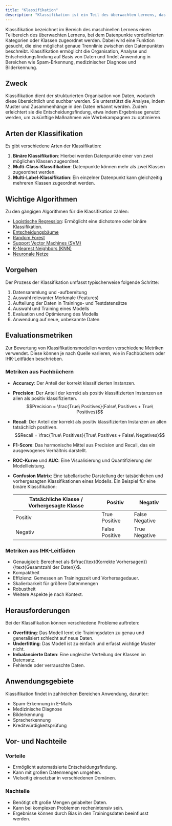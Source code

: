 ```yaml
---
title: "Klassifikation"
description: "Klassifikation ist ein Teil des überwachten Lernens, das Datenpunkte zu vordefinierten Kategorien zuordnet. Algorithmen wie logistische Regression, Entscheidungsbäume und KNN werden verwendet, mit Metriken wie Accuracy und Precision zur Evaluation."
---
```


Klassifikation bezeichnet im Bereich des maschinellen Lernens einen Teilbereich des überwachten Lernens, bei dem Datenpunkte vordefinierten Kategorien oder Klassen zugeordnet werden. Dabei wird eine Funktion gesucht, die eine möglichst genaue Trennlinie zwischen den Datenpunkten beschreibt. Klassifikation ermöglicht die Organisation, Analyse und Entscheidungsfindung auf Basis von Daten und findet Anwendung in Bereichen wie Spam-Erkennung, medizinischer Diagnose und Bilderkennung.

## Zweck
Klassifikation dient der strukturierten Organisation von Daten, wodurch diese übersichtlich und suchbar werden. Sie unterstützt die Analyse, indem Muster und Zusammenhänge in den Daten erkannt werden. Zudem erleichtert sie die Entscheidungsfindung, etwa indem Ergebnisse genutzt werden, um zukünftige Maßnahmen wie Werbekampagnen zu optimieren.

## Arten der Klassifikation
Es gibt verschiedene Arten der Klassifikation:

1. **Binäre Klassifikation**: Hierbei werden Datenpunkte einer von zwei möglichen Klassen zugeordnet.
2. **Multi-Class-Klassifikation**: Datenpunkte können mehr als zwei Klassen zugeordnet werden.
3. **Multi-Label-Klassifikation**: Ein einzelner Datenpunkt kann gleichzeitig mehreren Klassen zugeordnet werden.

## Wichtige Algorithmen
Zu den gängigen Algorithmen für die Klassifikation zählen:

- [Logistische Regression](/open-fidup/lerninhalte/regression#logistische-regression): Ermöglicht eine dichotome oder binäre Klassifikation.
- [Entscheidungsbäume](/open-fidup/lerninhalte/entscheidungsbaum)
- [Random Forest](/open-fidup/lerninhalte/random-forest)
- [Support Vector Machines (SVM)](/open-fidup/lerninhalte/support-vector-machine)
- [K-Nearest Neighbors (KNN)](/open-fidup/lerninhalte/k-nearest-neighbor)
- [Neuronale Netze](/open-fidup/lerninhalte/neural-network)

## Vorgehen
Der Prozess der Klassifikation umfasst typischerweise folgende Schritte:

1. Datensammlung und -aufbereitung
2. Auswahl relevanter Merkmale (Features)
3. Aufteilung der Daten in Trainings- und Testdatensätze
4. Auswahl und Training eines Modells
5. Evaluation und Optimierung des Modells
6. Anwendung auf neue, unbekannte Daten

## Evaluationsmetriken
Zur Bewertung von Klassifikationsmodellen werden verschiedene Metriken verwendet. Diese können je nach Quelle variieren, wie in Fachbüchern oder IHK-Leitfäden beschrieben.

### Metriken aus Fachbüchern
- **Accuracy**: Der Anteil der korrekt klassifizierten Instanzen.
- **Precision**: Der Anteil der korrekt als positiv klassifizierten Instanzen an allen als positiv klassifizierten.  
  $$Precision = \frac{True\ Positives}{False\ Positives + True\ Positives}$$
- **Recall**: Der Anteil der korrekt als positiv klassifizierten Instanzen an allen tatsächlich positiven.  
  $$Recall = \frac{True\ Positives}{True\ Positives + False\ Negatives}$$
- **F1-Score**: Das harmonische Mittel aus Precision und Recall, das ein ausgewogenes Verhältnis darstellt.
- **ROC-Kurve** und **AUC**: Eine Visualisierung und Quantifizierung der Modellleistung.
- **Confusion Matrix**: Eine tabellarische Darstellung der tatsächlichen und vorhergesagten Klassifikationen eines Modells. Ein Beispiel für eine binäre Klassifikation:

  | Tatsächliche Klasse / Vorhergesagte Klasse | Positiv | Negativ |
  |--------------------------------------------|---------|---------|
  | Positiv                                   | True Positive | False Negative |
  | Negativ                                   | False Positive | True Negative |

### Metriken aus IHK-Leitfäden
- Genauigkeit: Berechnet als $\frac{\text{Korrekte Vorhersagen}}{\text{Gesamtzahl der Daten}}$.
- Kompaktheit
- Effizienz: Gemessen an Trainingszeit und Vorhersagedauer.
- Skalierbarkeit für größere Datenmengen
- Robustheit
- Weitere Aspekte je nach Kontext.

## Herausforderungen
Bei der Klassifikation können verschiedene Probleme auftreten:

- **Overfitting**: Das Modell lernt die Trainingsdaten zu genau und generalisiert schlecht auf neue Daten.
- **Underfitting**: Das Modell ist zu einfach und erfasst wichtige Muster nicht.
- **Imbalancierte Daten**: Eine ungleiche Verteilung der Klassen im Datensatz.
- Fehlende oder verrauschte Daten.

## Anwendungsgebiete
Klassifikation findet in zahlreichen Bereichen Anwendung, darunter:

- Spam-Erkennung in E-Mails
- Medizinische Diagnose
- Bilderkennung
- Spracherkennung
- Kreditwürdigkeitsprüfung

## Vor- und Nachteile
### Vorteile
- Ermöglicht automatisierte Entscheidungsfindung.
- Kann mit großen Datenmengen umgehen.
- Vielseitig einsetzbar in verschiedenen Domänen.

### Nachteile
- Benötigt oft große Mengen gelabelter Daten.
- Kann bei komplexen Problemen rechenintensiv sein.
- Ergebnisse können durch Bias in den Trainingsdaten beeinflusst werden.